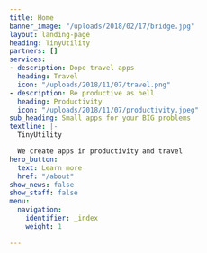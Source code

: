 ```yaml
---
title: Home
banner_image: "/uploads/2018/02/17/bridge.jpg"
layout: landing-page
heading: TinyUtility
partners: []
services:
- description: Dope travel apps
  heading: Travel
  icon: "/uploads/2018/11/07/travel.png"
- description: Be productive as hell
  heading: Productivity
  icon: "/uploads/2018/11/07/productivity.jpeg"
sub_heading: Small apps for your BIG problems
textline: |-
  TinyUtility

  We create apps in productivity and travel
hero_button:
  text: Learn more
  href: "/about"
show_news: false
show_staff: false
menu:
  navigation:
    identifier: _index
    weight: 1

---
```

